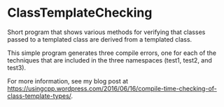 # ClassTemplateChecking
Short program that shows various methods for verifying that classes passed to a templated class are derived from a templated class.

This simple program generates three compile errors, one for each of the techniques that are included in the three namespaces (test1, test2, and test3). 

For more information, see my blog post at https://usingcpp.wordpress.com/2016/06/16/compile-time-checking-of-class-template-types/.
